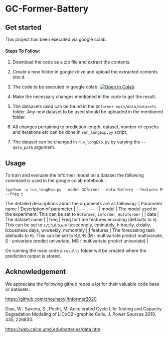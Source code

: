 # GC-Former-Battery

## Get started
This project has been executed via google colab.


#### Steps To Follow:

1. Download the code as a zip file and extract the contents.

2. Create a new folder in google drive and upload the extracted contents into it.

3. The code to be executed in google colab: [![Open In Colab](https://colab.research.google.com/assets/colab-badge.svg)](https://colab.research.google.com/github/vageeshmaiya/GC-Former-Battery/blob/main/GC_former_Battery.ipynb)

4. Make the necessary changes mentioned in the code to get the result.
 
5. The datsasets used can be found in the `GCformer-main/data/datasets` folder. Any new dataset to be used should be uploaded in the mentioned folder.
 
6. All changes pertaining to prediction length, dataset, number of epochs and iterations etc can be done in `run_longExp.py` script. 

7. The dataset can be changed in `run_longExp.py` by varying the `--data_path` argument.


## Usage

To train and evaluate the Informer model on a dataset the following command is used in the google colab notebook :

```train & evaluate
!python -u run_longExp.py --model GCformer --data Battery --features M --freq t
```
The detailed descriptions about the arguments are as following:
| Parameter name | Description of parameter |
| --- | --- |
| model | The model used in the experiment. This can be set to `GCformer`, `informer`, `Autoformer` |
| data | The dataset name |
| freq | Freq for time features encoding (defaults to `h`). This can be set to `s`,`t`,`h`,`d`,`b`,`w`,`m` (s:secondly, t:minutely, h:hourly, d:daily, b:business days, w:weekly, m:monthly |
| features | The forecasting task (defaults to `M`). This can be set to `M`,`S`,`MS` (M : multivariate predict multivariate, S : univariate predict univariate, MS : multivariate predict univariate) |

On running the main code a `results` folder will be created where the prediction output is stored.

## Acknowledgement
We appreciate the following github repos a lot for their valuable code base or datasets:

https://github.com/zhouhaoyi/Informer2020

Diao, W., Saxena, S., Pecht, M. Accelerated Cycle Life Testing and Capacity Degradation Modeling of LiCoO2 -graphite Cells. J. Power Sources 2019, 435, 226830.

https://web.calce.umd.edu/batteries/data.htm
